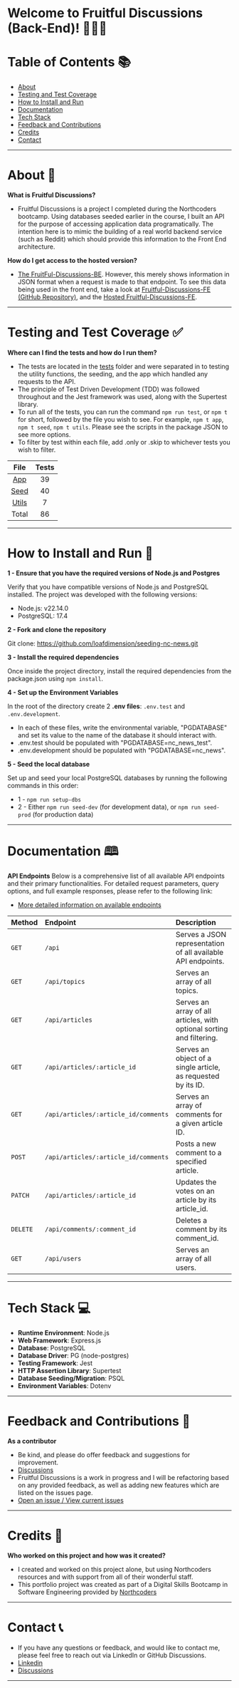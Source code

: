 # Welcome to Fruitful Discussions (Back-End)! 🍓🥝🍍

# Table of Contents 📚

- [About](#about)
- [Testing and Test Coverage](#testing-and-test-coverage)
- [How to Install and Run](#how-to-install-and-run)
- [Documentation](#documentation)
- [Tech Stack](#tech-stack)
- [Feedback and Contributions](#feedback-and-contributions)
- [Credits](#credits)
- [Contact](#contact)

---

<a id="about"></a>

# About 📝

**What is Fruitful Discussions?**

- Fruitful Discussions is a project I completed during the Northcoders bootcamp. Using databases seeded earlier in the course, I built an API for the purpose of accessing application data programatically. The intention here is to mimic the building of a real world backend service (such as Reddit) which should provide this information to the Front End architecture.

**How do I get access to the hosted version?**

- [The FruitFul-Discussions-BE](https://nc-news-project-t1h4.onrender.com/). However, this merely shows information in JSON format when a request is made to that endpoint. To see this data being used in the front end, take a look at [Fruitful-Discussions-FE (GitHub Repository)](https://github.com/loafdimension/fruitful-discussions-FE), and the [Hosted Fruitful-Discussions-FE]().

---

<a id="testing-and-test-coverage"></a>

# Testing and Test Coverage ✅

**Where can I find the tests and how do I run them?**

- The tests are located in the [tests](./__tests__/) folder and were separated in to testing the utility functions, the seeding, and the app which handled any requests to the API.
- The principle of Test Driven Development (TDD) was followed throughout and the Jest framework was used, along with the Supertest library.
- To run all of the tests, you can run the command `npm run test`, or `npm t` for short, followed by the file you wish to see. For example, `npm t app`, `npm t seed`, `npm t utils`. Please see the scripts in the package JSON to see more options.
- To filter by test within each file, add .only or .skip to whichever tests you wish to filter.

|                File                 | Tests |
| :---------------------------------: | :---: |
|   [App](./__tests__//app.test.js)   |  39   |
|  [Seed](./__tests__//seed.test.js)  |  40   |
| [Utils](./__tests__//utils.test.js) |   7   |
|                Total                |  86   |

---

<a id="how-to-install-and-run"></a>

# How to Install and Run 🚀

**1 - Ensure that you have the required versions of Node.js and Postgres**

Verify that you have compatible versions of Node.js and PostgreSQL installed. The project was developed with the following versions:

- Node.js: v22.14.0
- PostgreSQL: 17.4

**2 - Fork and clone the repository**

Git clone: https://github.com/loafdimension/seeding-nc-news.git

**3 - Install the required dependencies**

Once inside the project directory, install the required dependencies from the package.json using `npm install`.

**4 - Set up the Environment Variables**

In the root of the directory create 2 **.env files**:
`.env.test` and `.env.development`.

- In each of these files, write the environmental variable, "PGDATABASE" and set its value to the name of the database it should interact with.
- .env.test should be populated with "PGDATABASE=nc_news_test".
- .env.development should be populated with "PGDATABASE=nc_news".

**5 - Seed the local database**

Set up and seed your local PostgreSQL databases by running the following commands in this order:

- 1 - `npm run setup-dbs`
- 2 - Either `npm run seed-dev` (for development data), or `npm run seed-prod` (for production data)

---

<a id="documentation"></a>

# Documentation 🕮

**API Endpoints**
Below is a comprehensive list of all available API endpoints and their primary functionalities. For detailed request parameters, query options, and full example responses, please refer to the following link:

- [More detailed information on available endpoints](./endpoints.json)

| Method   | Endpoint                             | Description                                                           |
| :------- | :----------------------------------- | :-------------------------------------------------------------------- |
| `GET`    | `/api`                               | Serves a JSON representation of all available API endpoints.          |
| `GET`    | `/api/topics`                        | Serves an array of all topics.                                        |
| `GET`    | `/api/articles`                      | Serves an array of all articles, with optional sorting and filtering. |
| `GET`    | `/api/articles/:article_id`          | Serves an object of a single article, as requested by its ID.         |
| `GET`    | `/api/articles/:article_id/comments` | Serves an array of comments for a given article ID.                   |
| `POST`   | `/api/articles/:article_id/comments` | Posts a new comment to a specified article.                           |
| `PATCH`  | `/api/articles/:article_id`          | Updates the votes on an article by its article_id.                    |
| `DELETE` | `/api/comments/:comment_id`          | Deletes a comment by its comment_id.                                  |
| `GET`    | `/api/users`                         | Serves an array of all users.                                         |

---

<a id="tech-stack"></a>

# Tech Stack 💻

- **Runtime Environment**: Node.js
- **Web Framework**: Express.js
- **Database**: PostgreSQL
- **Database Driver**: PG (node-postgres)
- **Testing Framework**: Jest
- **HTTP Assertion Library**: Supertest
- **Database Seeding/Migration**: PSQL
- **Environment Variables**: Dotenv
---

<a id="feedback-and-contributions"></a>

# Feedback and Contributions 🤝

**As a contributor**

- Be kind, and please do offer feedback and suggestions for improvement.
- [Discussions](https://github.com/loafdimension/fruitful-discussions-BE/discussions)
- Fruitful Discussions is a work in progress and I will be refactoring based on any provided feedback, as well as adding new features which are listed on the issues page.
- [Open an issue / View current issues](https://github.com/loafdimension/seeding-nc-news/issues)

---

<a id="credits"></a>

# Credits 🎥

**Who worked on this project and how was it created?**

- I created and worked on this project alone, but using Northcoders resources and with support from all of their wonderful staff.
- This portfolio project was created as part of a Digital Skills Bootcamp in Software Engineering provided by [Northcoders](https://northcoders.com/)

---

<a id="contact"></a>

# Contact 📞

- If you have any questions or feedback, and would like to contact me, please feel free to reach out via LinkedIn or GitHub Discussions.
- [Linkedin](https://www.linkedin.com/in/morgan-hewitt-8a68041ab/)
- [Discussions](https://github.com/loafdimension/fruitful-discussions-BE/discussions)

---
